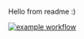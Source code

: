 Hello from readme :)

[![example workflow](https://github.com/nckackerman/nckackerman.github.io/actions/workflows/CI_non_prod.yml/badge.svg)](http://youtube.com)